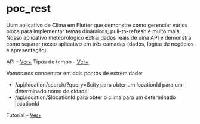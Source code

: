 # poc_rest

Uum aplicativo de Clima em Flutter que demonstre como gerenciar vários blocs para implementar temas dinâmicos, pull-to-refresh e muito mais. Nosso aplicativo meteorológico extrai dados reais de uma API e demonstra como separar nosso aplicativo em três camadas (dados, lógica de negócios e apresentação).


API - [Ver+](https://www.metaweather.com/)
Tipos de tempo - [Ver+](https://www.metaweather.com/api/)

Vamos nos concentrar em dois pontos de extremidade:

* /api/location/search/?query=$city para obter um locationId para um determinado nome de cidade
* /api/location/$locationId para obter o clima para um determinado locationId

Tutorial - [Ver+](https://bloclibrary.dev/#/pt-br/flutterweathertutorial)